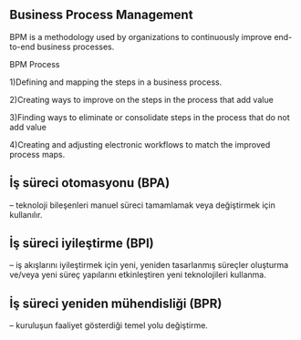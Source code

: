 ## Business Process Management
BPM is a methodology used by organizations to continuously improve end-to-end business processes.

BPM  Process

1)Defining and mapping the steps in a  business process.

2)Creating ways to improve on the steps in the process that add value

3)Finding ways to eliminate or consolidate steps in the process that do not add value

4)Creating and adjusting electronic workflows to match the improved process maps.

## İş süreci otomasyonu (BPA)
– teknoloji bileşenleri manuel süreci tamamlamak veya değiştirmek için kullanılır.

## İş süreci iyileştirme (BPI)
– iş akışlarını iyileştirmek için yeni, yeniden tasarlanmış süreçler oluşturma ve/veya yeni süreç yapılarını etkinleştiren yeni teknolojileri kullanma.

## İş süreci yeniden mühendisliği (BPR)
– kuruluşun faaliyet gösterdiği temel yolu değiştirme.
